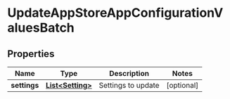 
# UpdateAppStoreAppConfigurationValuesBatch

## Properties
Name | Type | Description | Notes
------------ | ------------- | ------------- | -------------
**settings** | [**List&lt;Setting&gt;**](Setting.md) | Settings to update |  [optional]



